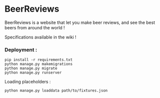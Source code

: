 # BeerReviews
BeerReviews is a website that let you make beer reviews, and see the best beers from around the world !

Specifications available in the wiki !

### Deployment : 

```shell
pip install -r requirements.txt
python manage.py makemigrations
python manage.py migrate
python manage.py runserver
```

Loading placeholders : 
```
python manage.py loaddata path/to/fixtures.json
```

